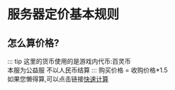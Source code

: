 # 服务器定价基本规则

## 怎么算价格?
::: tip
这里的货币使用的是游戏内代币:百灵币  
本服为公益服 不以人民币结算
:::
购买价格 = 收购价格*1.5  
如果您懒得算,可以点击链接<a href="javascript:calcss()">快速计算</a>
